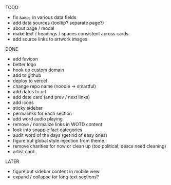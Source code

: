 TODO

- fix `&amp;` in various data fields
- add data sources (tooltip? separate page?)
- about page / modal
- make text / headings / spaces consistent across cards
- add source links to artwork images

DONE

- add favicon
- better logo
- hook up custom domain
- add to github
- deploy to vercel
- change repo name (noodle -> smartful)
- add dates to url
- add date card (and prev / next links)
- add icons
- sticky sidebar
- permalinks for each section
- add word audio playing
- remove / normalize links in WOTD content
- look into snapple fact categories
- audit word of the days (get rid of easy ones)
- figure out global style injection from theme.
- remove charities for now or clean up (too political, descs need cleaning)
- artist card

LATER

- figure out sidebar content in mobile view
- expand / collapse for long text sections?

